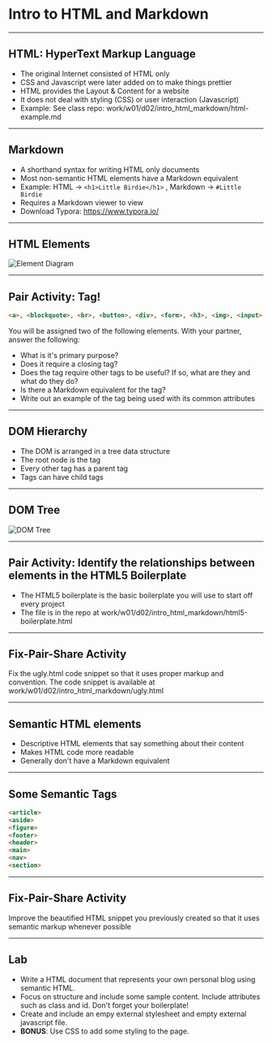# Intro to HTML and Markdown

---

## HTML: HyperText Markup Language

- The original Internet consisted of HTML only
- CSS and Javascript were later added on to make things prettier
- HTML provides the Layout & Content for a website
- It does not deal with styling (CSS) or user interaction (Javascript)
- Example: See class repo: work/w01/d02/intro_html_markdown/html-example.md

---

## Markdown

- A shorthand syntax for writing HTML only documents
- Most non-semantic HTML elements have a Markdown equivalent
- Example: HTML -> `<h1>Little Birdie</h1>` , Markdown -> `#Little Birdie`
- Requires a Markdown viewer to view
- Download Typora: https://www.typora.io/

---

## HTML Elements

![Element Diagram](http://evc-cit.info/cit040/screenshots/terminology.png)

---
## Pair Activity: Tag!

```html
<a>, <blockquote>, <br>, <button>, <div>, <form>, <h3>, <img>, <input>, <link>, <ol>, <p>, <script>, <select>, <span>, <table>, <ul>
```

You will be assigned two of the following elements. With your partner, answer the following:

- What is it's primary purpose?
- Does it require a closing tag?
- Does the tag require other tags to be useful?  If so, what are they and what do they do?
- Is there a Markdown equivalent for the tag?
- Write out an example of the tag being used with its common attributes

---

## DOM Hierarchy

- The DOM is arranged in a tree data structure
- The root node is the <html> tag
- Every other tag has a parent tag
- Tags can have child tags

---

## DOM Tree

![DOM Tree](http://www.webstepbook.com/supplements/slides/images/dom_tree.gif)

---

## Pair Activity: Identify the relationships between elements in the HTML5 Boilerplate

- The HTML5 boilerplate is the basic boilerplate you will use to start off every project
- The file is in the repo at work/w01/d02/intro_html_markdown/html5-boilerplate.html

---

## Fix-Pair-Share Activity

Fix the ugly.html code snippet so that it uses proper markup and convention. The code snippet is available at work/w01/d02/intro_html_markdown/ugly.html

---

## Semantic HTML elements

- Descriptive HTML elements that say something about their content
- Makes HTML code more readable
- Generally don't have a Markdown equivalent

---

## Some Semantic Tags

```html
<article>
<aside>
<figure>
<footer>
<header>
<main>
<nav>
<section>
```

---

## Fix-Pair-Share Activity

Improve the beautified HTML snippet you previously created so that it uses semantic markup whenever possible

---

## Lab

- Write a HTML document that represents your own personal blog using semantic HTML. 
- Focus on structure and include some sample content. Include attributes such as class and id. Don't forget your boilerplate!
- Create and include an empy external stylesheet and empty external javascript file.
- **BONUS**: Use CSS to add some styling to the page.
